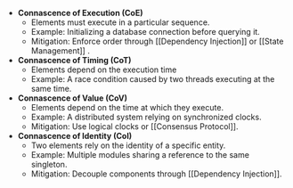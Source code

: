 - **Connascence of Execution (CoE)**
	- Elements must execute in a particular sequence.
	- Example: Initializing a database connection before querying it.
	- Mitigation: Enforce order through [[Dependency Injection]] or [[State Management]] .
- **Connascence of Timing (CoT)**
	- Elements depend on the execution time
	- Example: A race condition caused by two threads executing at the same time.
- **Connascence of Value (CoV)**
	- Elements depend on the time at which they execute.
	- Example: A distributed system relying on synchronized clocks.
	- Mitigation: Use logical clocks or [[Consensus Protocol]].
- **Connascence of Identity (CoI)**
	- Two elements rely on the identity of a specific entity.
	- Example: Multiple modules sharing a reference to the same singleton.
	- Mitigation: Decouple components through [[Dependency Injection]].